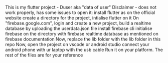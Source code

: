 This is my flutter project - Duser aka "data of user"
Disclaimer - does not work properly, has some issues
to open it:
install flutter as on the official website
create a directory for the project, intialise flutter on it
On "firebase.google.com", login and create a new project, build a realtime database by uploading the userdata.json file
install firebase cli
initialise firebase on the directory with firebase realtime database as mentioned on firebase documentation
Now, replace the lib folder with the lib folder in this repo
Now, open the project on vscode or android studio
connect your android phone with ur laptop with the usb cable
Run it on your platform.
The rest of the files are for your reference
